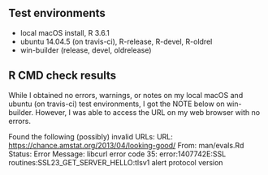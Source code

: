 ## Test environments

* local macOS install, R 3.6.1
* ubuntu 14.04.5 (on travis-ci), R-release, R-devel, R-oldrel
* win-builder (release, devel, oldrelease)

## R CMD check results

While I obtained no errors, warnings, or notes on my local macOS and ubuntu (on travis-ci) test environments, I got the NOTE below on win-builder. However, I was able to access the URL on my web browser with no errors.

Found the following (possibly) invalid URLs:
  URL: https://chance.amstat.org/2013/04/looking-good/
    From: man/evals.Rd
    Status: Error
    Message: libcurl error code 35:
      	error:1407742E:SSL routines:SSL23_GET_SERVER_HELLO:tlsv1 alert protocol version
      	


